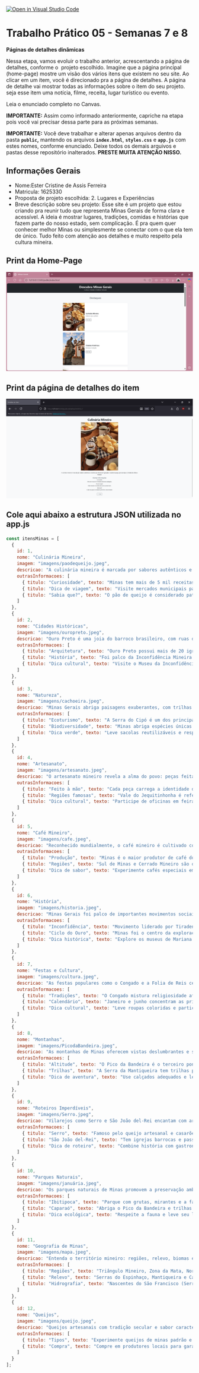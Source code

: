 [![Open in Visual Studio Code](https://classroom.github.com/assets/open-in-vscode-2e0aaae1b6195c2367325f4f02e2d04e9abb55f0b24a779b69b11b9e10269abc.svg)](https://classroom.github.com/online_ide?assignment_repo_id=20648766&assignment_repo_type=AssignmentRepo)
# Trabalho Prático 05 - Semanas 7 e 8

**Páginas de detalhes dinâmicas**

Nessa etapa, vamos evoluir o trabalho anterior, acrescentando a página de detalhes, conforme o  projeto escolhido. Imagine que a página principal (home-page) mostre um visão dos vários itens que existem no seu site. Ao clicar em um item, você é direcionado pra a página de detalhes. A página de detalhe vai mostrar todas as informações sobre o item do seu projeto. seja esse item uma notícia, filme, receita, lugar turístico ou evento.

Leia o enunciado completo no Canvas. 

**IMPORTANTE:** Assim como informado anteriormente, capriche na etapa pois você vai precisar dessa parte para as próximas semanas. 

**IMPORTANTE:** Você deve trabalhar e alterar apenas arquivos dentro da pasta **`public`,** mantendo os arquivos **`index.html`**, **`styles.css`** e **`app.js`** com estes nomes, conforme enunciado. Deixe todos os demais arquivos e pastas desse repositório inalterados. **PRESTE MUITA ATENÇÃO NISSO.**

## Informações Gerais

- Nome:Ester Cristine de Assis Ferreira
- Matricula: 1625330
- Proposta de projeto escolhida: 2. Lugares e Experiências
- Breve descrição sobre seu projeto: Esse site é um projeto que estou criando pra reunir tudo que representa Minas Gerais de forma clara e acessível. A ideia é mostrar lugares, tradições, comidas e histórias que fazem parte do nosso estado, sem complicação. É pra quem quer conhecer melhor Minas ou simplesmente se conectar com o que ela tem de único. Tudo feito com atenção aos detalhes e muito respeito pela cultura mineira.

## Print da Home-Page

![Home-Page](/public/imagens/HomePage(JS).png)


## Print da página de detalhes do item

![Detalhes do Item](/public/imagens/DetalhesDoItem.png)


## Cole aqui abaixo a estrutura JSON utilizada no app.js

```javascript
const itensMinas = [
  {
    id: 1,
    nome: "Culinária Mineira",
    imagem: "imagens/paodequeijo.jpeg",
    descricao: "A culinária mineira é marcada por sabores autênticos e receitas que atravessam gerações. O pão de queijo, por exemplo, é símbolo de afeto e tradição.",
    outrasInformacoes: [
      { titulo: "Curiosidade", texto: "Minas tem mais de 5 mil receitas tradicionais catalogadas." },
      { titulo: "Dica de viagem", texto: "Visite mercados municipais para provar quitutes locais." },
      { titulo: "Sabia que?", texto: "O pão de queijo é considerado patrimônio cultural imaterial." }
    ]
  },
  {
    id: 2,
    nome: "Cidades Históricas",
    imagem: "imagens/ouropreto.jpeg",
    descricao: "Ouro Preto é uma joia do barroco brasileiro, com ruas de pedra e igrejas ornamentadas que contam a história da Inconfidência Mineira.",
    outrasInformacoes: [
      { titulo: "Arquitetura", texto: "Ouro Preto possui mais de 20 igrejas barrocas preservadas." },
      { titulo: "História", texto: "Foi palco da Inconfidência Mineira no século XVIII." },
      { titulo: "Dica cultural", texto: "Visite o Museu da Inconfidência na Praça Tiradentes." }
    ]
  },
  {
    id: 3,
    nome: "Natureza",
    imagem: "imagens/cachoeira.jpeg",
    descricao: "Minas Gerais abriga paisagens exuberantes, com trilhas ecológicas e cachoeiras cristalinas que encantam visitantes de todo o país.",
    outrasInformacoes: [
      { titulo: "Ecoturismo", texto: "A Serra do Cipó é um dos principais destinos de aventura." },
      { titulo: "Biodiversidade", texto: "Minas abriga espécies únicas do cerrado e da mata atlântica." },
      { titulo: "Dica verde", texto: "Leve sacolas reutilizáveis e respeite as trilhas sinalizadas." }
    ]
  },
  {
    id: 4,
    nome: "Artesanato",
    imagem: "imagens/artesanato.jpeg",
    descricao: "O artesanato mineiro revela a alma do povo: peças feitas à mão com barro, madeira e tecido, carregadas de história e identidade.",
    outrasInformacoes: [
      { titulo: "Feito à mão", texto: "Cada peça carrega a identidade do artesão local." },
      { titulo: "Regiões famosas", texto: "Vale do Jequitinhonha é referência nacional em cerâmica." },
      { titulo: "Dica cultural", texto: "Participe de oficinas em feiras de artesanato." }
    ]
  },
  {
    id: 5,
    nome: "Café Mineiro",
    imagem: "imagens/cafe.jpeg",
    descricao: "Reconhecido mundialmente, o café mineiro é cultivado com cuidado e paixão. Cada grão carrega o sabor da terra e o trabalho de gerações.",
    outrasInformacoes: [
      { titulo: "Produção", texto: "Minas é o maior produtor de café do Brasil." },
      { titulo: "Regiões", texto: "Sul de Minas e Cerrado Mineiro são os principais polos." },
      { titulo: "Dica de sabor", texto: "Experimente cafés especiais em cafeterias locais." }
    ]
  },
  {
    id: 6,
    nome: "História",
    imagem: "imagens/historia.jpeg",
    descricao: "Minas Gerais foi palco de importantes movimentos sociais e políticos. Sua história é rica, diversa e profundamente ligada à formação do Brasil.",
    outrasInformacoes: [
      { titulo: "Inconfidência", texto: "Movimento liderado por Tiradentes contra o domínio português." },
      { titulo: "Ciclo do Ouro", texto: "Minas foi o centro da exploração aurífera no século XVIII." },
      { titulo: "Dica histórica", texto: "Explore os museus de Mariana e Sabará." }
    ]
  },
  {
    id: 7,
    nome: "Festas e Cultura",
    imagem: "imagens/cultura.jpeg",
    descricao: "As festas populares como o Congado e a Folia de Reis celebram a fé, a música e a tradição do povo mineiro com cores e alegria.",
    outrasInformacoes: [
      { titulo: "Tradições", texto: "O Congado mistura religiosidade afro-brasileira e música." },
      { titulo: "Calendário", texto: "Janeiro e junho concentram as principais festas." },
      { titulo: "Dica cultural", texto: "Leve roupas coloridas e participe das danças." }
    ]
  },
  {
    id: 8,
    nome: "Montanhas",
    imagem: "imagens/PicodaBandeira.jpeg",
    descricao: "As montanhas de Minas oferecem vistas deslumbrantes e são refúgio para quem busca paz, aventura e conexão com a natureza.",
    outrasInformacoes: [
      { titulo: "Altitude", texto: "O Pico da Bandeira é o terceiro ponto mais alto do Brasil." },
      { titulo: "Trilhas", texto: "A Serra da Mantiqueira tem trilhas para todos os níveis." },
      { titulo: "Dica de aventura", texto: "Use calçados adequados e leve água." }
    ]
  },
  {
    id: 9,
    nome: "Roteiros Imperdíveis",
    imagem: "imagens/Serro.jpeg",
    descricao: "Vilarejos como Serro e São João del-Rei encantam com arquitetura colonial, gastronomia típica e hospitalidade mineira.",
    outrasInformacoes: [
      { titulo: "Serro", texto: "Famoso pelo queijo artesanal e casarões coloniais." },
      { titulo: "São João del-Rei", texto: "Tem igrejas barrocas e passeio de maria-fumaça." },
      { titulo: "Dica de roteiro", texto: "Combine história com gastronomia local." }
    ]
  },
  {
    id: 10,
    nome: "Parques Naturais",
    imagem: "imagens/januária.jpeg",
    descricao: "Os parques naturais de Minas promovem a preservação ambiental e oferecem lazer em meio à biodiversidade do cerrado e da mata atlântica.",
    outrasInformacoes: [
      { titulo: "Ibitipoca", texto: "Parque com grutas, mirantes e a famosa Janela do Céu." },
      { titulo: "Caparaó", texto: "Abriga o Pico da Bandeira e trilhas ecológicas." },
      { titulo: "Dica ecológica", texto: "Respeite a fauna e leve seu lixo de volta." }
    ]
  },
  {
    id: 11,
    nome: "Geografia de Minas",
    imagem: "imagens/mapa.jpeg",
    descricao: "Entenda o território mineiro: regiões, relevo, biomas e hidrografia que moldam o estado.",
    outrasInformacoes: [
      { titulo: "Regiões", texto: "Triângulo Mineiro, Zona da Mata, Norte de Minas, Vale do Rio Doce, Jequitinhonha, Sul e Centro." },
      { titulo: "Relevo", texto: "Serras do Espinhaço, Mantiqueira e Canastra; altitudes marcantes no Sul e Sudeste." },
      { titulo: "Hidrografia", texto: "Nascentes do São Francisco (Serra da Canastra) e bacias dos rios Doce, Paranaíba e Jequitinhonha." }
    ]
  },
  {
    id: 12,
    nome: "Queijos",
    imagem: "imagens/queijo.jpeg",
    descricao: "Queijos artesanais com tradição secular e sabor característico.",
    outrasInformacoes: [
      { titulo: "Tipos", texto: "Experimente queijos de minas padrão e maturados." },
      { titulo: "Compra", texto: "Compre em produtores locais para garantir frescor." }
    ]
  }
];
```